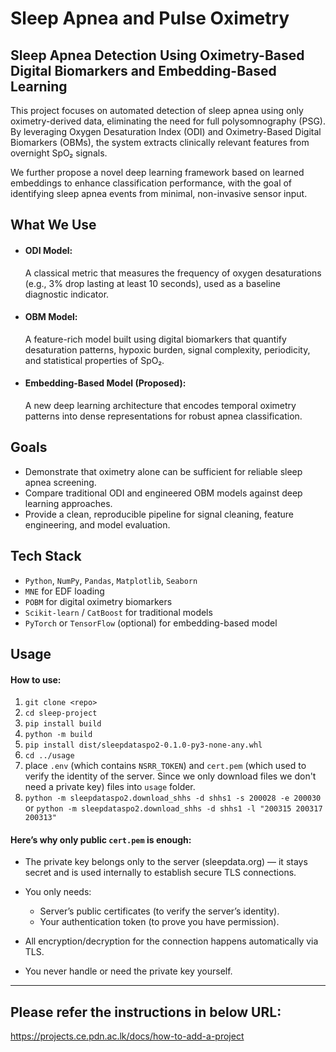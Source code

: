 # Sleep Apnea and Pulse Oximetry

## Sleep Apnea Detection Using Oximetry-Based Digital Biomarkers and Embedding-Based Learning

This project focuses on automated detection of sleep apnea using only oximetry-derived data, eliminating the need for full polysomnography (PSG). By leveraging Oxygen Desaturation Index (ODI) and Oximetry-Based Digital Biomarkers (OBMs), the system extracts clinically relevant features from overnight SpO₂ signals.

We further propose a novel deep learning framework based on learned embeddings to enhance classification performance, with the goal of identifying sleep apnea events from minimal, non-invasive sensor input.

## What We Use

- #### ODI Model:

  A classical metric that measures the frequency of oxygen desaturations (e.g., 3% drop lasting at least 10 seconds), used as a baseline diagnostic indicator.

- #### OBM Model:

  A feature-rich model built using digital biomarkers that quantify desaturation patterns, hypoxic burden, signal complexity, periodicity, and statistical properties of SpO₂.

- #### Embedding-Based Model (Proposed):
  A new deep learning architecture that encodes temporal oximetry patterns into dense representations for robust apnea classification.

## Goals

- Demonstrate that oximetry alone can be sufficient for reliable sleep apnea screening.
- Compare traditional ODI and engineered OBM models against deep learning approaches.
- Provide a clean, reproducible pipeline for signal cleaning, feature engineering, and model evaluation.

## Tech Stack

- `Python`, `NumPy`, `Pandas`, `Matplotlib`, `Seaborn`
- `MNE` for EDF loading
- `POBM` for digital oximetry biomarkers
- `Scikit-learn` / `CatBoost` for traditional models
- `PyTorch` or `TensorFlow` (optional) for embedding-based model

## Usage

#### How to use:

1. `git clone <repo>`
2. `cd sleep-project`
3. `pip install build`
4. `python -m build`
5. `pip install dist/sleepdataspo2-0.1.0-py3-none-any.whl`
6. `cd ../usage`
7. place `.env` (which contains `NSRR_TOKEN`) and `cert.pem` (which used to verify the identity of the server. Since we only download files we don't need a private key) files into `usage` folder.
8. `python -m sleepdataspo2.download_shhs -d shhs1 -s 200028 -e 200030` or `python -m sleepdataspo2.download_shhs -d shhs1 -l "200315 200317 200313"`

#### Here’s why only public `cert.pem` is enough:

- The private key belongs only to the server (sleepdata.org) — it stays secret and is used internally to establish secure TLS connections.

- You only needs:

  - Server’s public certificates (to verify the server’s identity).
  - Your authentication token (to prove you have permission).

- All encryption/decryption for the connection happens automatically via TLS.

- You never handle or need the private key yourself.

---

## Please refer the instructions in below URL:

https://projects.ce.pdn.ac.lk/docs/how-to-add-a-project
